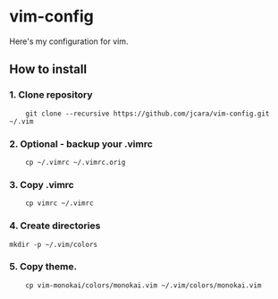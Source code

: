 # vim-config

Here's my configuration for vim.  

## How to install

### 1. Clone repository

```
    git clone --recursive https://github.com/jcara/vim-config.git ~/.vim
```

### 2. Optional - backup your .vimrc
```
    cp ~/.vimrc ~/.vimrc.orig
```

### 3. Copy .vimrc
```
    cp vimrc ~/.vimrc
```

### 4. Create directories
    mkdir -p ~/.vim/colors


### 5. Copy theme.
```
    cp vim-monokai/colors/monokai.vim ~/.vim/colors/monokai.vim
```
